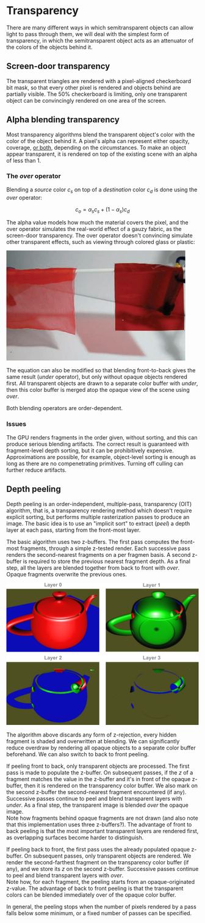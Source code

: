 # Transparency

There are many different ways in which semitransparent objects can allow light to pass through them, we will deal with the simplest form of transparency, in which the semitransparent object acts as an attenuator of the colors of the objects behind it.

## Screen-door transparency

The transparent triangles are rendered with a pixel-aligned checkerboard bit mask, so that every other pixel is rendered and objects behind are partially visible. The 50% checkerboard is limiting, only one transparent object can be convincingly rendered on one area of the screen.

## Alpha blending transparency

Most transparency algorithms blend the transparent object's color with the color of the object behind it. A pixel's alpha can represent either opacity, coverage, [or both](https://jcgt.org/published/0004/02/03/), depending on the circumstances. To make an object appear transparent, it is rendered on top of the existing scene with an alpha of less than $1$.

### The *over* operator

Blending a *source* color $c_s$ on top of a *destination* color $c_d$ is done using the *over* operator:

$$
c_o=\alpha_sc_s+(1-\alpha_s)c_d
$$

The alpha value models how much the material covers the pixel, and the over operator simulates the real-world effect of a gauzy fabric, as the screen-door transparency. The over operator doesn't convincing simulate other transparent effects, such as viewing through colored glass or plastic:

![transparency types](img/transparency%20types.png)

The equation can also be modified so that blending front-to-back gives the same result (*under* operator), but only without opaque objects rendered first. All transparent objects are drawn to a separate color buffer with *under*, then this color buffer is merged atop the opaque view of the scene using *over*.

Both blending operators are order-dependent.

### Issues

The GPU renders fragments in the order given, without sorting, and this can produce serious blending artifacts. The correct result is guaranteed with fragment-level depth sorting, but it can be prohibitively expensive. Approximations are possible, for example, object-level sorting is enough as long as there are no compenetrating primitives. Turning off culling can further reduce artifacts.

## Depth peeling

Depth peeling is an order-independent, multiple-pass, transparency (OIT) algorithm, that is, a transparency rendering method which doesn't require explicit sorting, but performs multiple rasterization passes to produce an image. The basic idea is to use an "implicit sort" to extract (*peel*) a depth layer at each pass, starting from the front-most layer.

The basic algorithm uses two z-buffers. The first pass computes the front-most fragments, through a simple z-tested render. Each successive pass renders the second-nearest fragments on a per fragmen basis. A second z-buffer is required to store the previous nearest fragment depth. As a final step, all the layers are blended together from back to front with *over*. Opaque fragments overwrite the previous ones.

![depth peeling](img/depth%20peeling.svg)

The algorithm above discards any form of z-rejection, every hidden fragment is shaded and overwritten at blending. We can significantly reduce overdraw by rendering all opaque objects to a separate color buffer beforehand. We can also switch to back to front peeling.

If peeling front to back, only transparent objects are processed. The first pass is made to populate the z-buffer. On subsequent passes, if the $z$ of a fragment matches the value in the z-buffer and it's in front of the opaque z-buffer, then it is rendered on the transparency color buffer. We also mark on the second z-buffer the second-nearest fragment encountered (if any). Successive passes continue to peel and blend transparent layers with *under*. As a final step, the transparent image is blended *over* the opaque image.\
Note how fragments behind opaque fragments are not drawn (and also note that this implementation uses three z-buffers?). The advantage of front to back peeling is that the most important transparent layers are rendered first, as overlapping surfaces become harder to distinguish.

If peeling back to front, the first pass uses the already populated opaque z-buffer. On subsequent passes, only transparent objects are rendered. We render the second-farthest fragment on the transparency color buffer (if any), and we store its $z$ on the second z-buffer. Successive passes continue to peel and blend transparent layers with *over*.\
Note how, for each fragment, the peeling starts from an opaque-originated z-value. The advantage of back to front peeling is that the transparent colors can be blended immediately over of the opaque color buffer.

In general, the peeling stops when the number of pixels rendered by a pass falls below some minimum, or a fixed number of passes can be specified.
